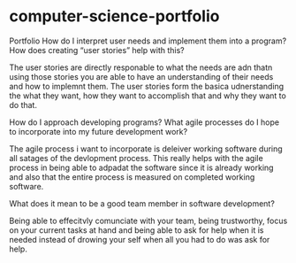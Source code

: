 # computer-science-portfolio
Portfolio
How do I interpret user needs and implement them into a program? How does creating “user stories” help with this?

The user stories are directly responable to what the needs are adn thatn using those stories you are able to have an understanding of their needs and how to implemnt them.  The user stories form the basica udnerstanding the what they want, how they want to accomplish that and why they want to do that.

How do I approach developing programs? What agile processes do I hope to incorporate into my future development work?

The agile process i want to incorporate is deleiver working software during all satages of the devlopment process.  This really helps with the agile process in being able to adpadat the software since it is already working and also that the entire process is measured on completed working software.

What does it mean to be a good team member in software development?

Being able to effecitvly comunciate with your team, being trustworthy, focus on your current tasks at hand and being able to ask for help when it is needed instead of drowing your self when all you had to do was ask for help.
